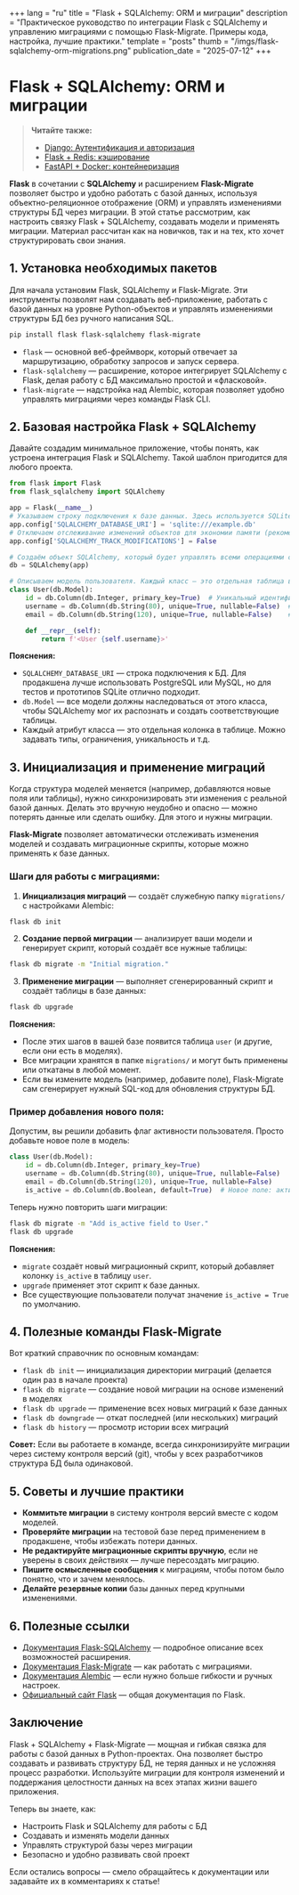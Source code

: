 +++
lang = "ru"
title = "Flask + SQLAlchemy: ORM и миграции"
description = "Практическое руководство по интеграции Flask с SQLAlchemy и управлению миграциями с помощью Flask-Migrate. Примеры кода, настройка, лучшие практики."
template = "posts"
thumb = "/imgs/flask-sqlalchemy-orm-migrations.png"
publication_date = "2025-07-12"
+++

# Flask + SQLAlchemy: ORM и миграции

> **Читайте также:**
> - [Django: Аутентификация и авторизация](/posts/django-authentication-authorization)
> - [Flask + Redis: кэширование](/posts/flask-redis-caching)
> - [FastAPI + Docker: контейнеризация](/posts/fastapi-docker-containerization)

**Flask** в сочетании с **SQLAlchemy** и расширением **Flask-Migrate** позволяет быстро и удобно работать с базой данных, используя объектно-реляционное отображение (ORM) и управлять изменениями структуры БД через миграции. В этой статье рассмотрим, как настроить связку Flask + SQLAlchemy, создавать модели и применять миграции. Материал рассчитан как на новичков, так и на тех, кто хочет структурировать свои знания.

## 1. Установка необходимых пакетов

Для начала установим Flask, SQLAlchemy и Flask-Migrate. Эти инструменты позволят нам создавать веб-приложение, работать с базой данных на уровне Python-объектов и управлять изменениями структуры БД без ручного написания SQL.

```bash
pip install flask flask-sqlalchemy flask-migrate
```

- `flask` — основной веб-фреймворк, который отвечает за маршрутизацию, обработку запросов и запуск сервера.
- `flask-sqlalchemy` — расширение, которое интегрирует SQLAlchemy с Flask, делая работу с БД максимально простой и «фласковой».
- `flask-migrate` — надстройка над Alembic, которая позволяет удобно управлять миграциями через команды Flask CLI.

## 2. Базовая настройка Flask + SQLAlchemy

Давайте создадим минимальное приложение, чтобы понять, как устроена интеграция Flask и SQLAlchemy. Такой шаблон пригодится для любого проекта.

```python
from flask import Flask
from flask_sqlalchemy import SQLAlchemy

app = Flask(__name__)
# Указываем строку подключения к базе данных. Здесь используется SQLite — простая файл-база, не требующая отдельного сервера.
app.config['SQLALCHEMY_DATABASE_URI'] = 'sqlite:///example.db'
# Отключаем отслеживание изменений объектов для экономии памяти (рекомендуется для большинства случаев).
app.config['SQLALCHEMY_TRACK_MODIFICATIONS'] = False

# Создаём объект SQLAlchemy, который будет управлять всеми операциями с БД.
db = SQLAlchemy(app)

# Описываем модель пользователя. Каждый класс — это отдельная таблица в базе данных.
class User(db.Model):
    id = db.Column(db.Integer, primary_key=True)  # Уникальный идентификатор пользователя (PRIMARY KEY)
    username = db.Column(db.String(80), unique=True, nullable=False)  # Имя пользователя, обязательно и уникально
    email = db.Column(db.String(120), unique=True, nullable=False)    # Email пользователя, обязательно и уникально

    def __repr__(self):
        return f'<User {self.username}>'
```

**Пояснения:**
- `SQLALCHEMY_DATABASE_URI` — строка подключения к БД. Для продакшена лучше использовать PostgreSQL или MySQL, но для тестов и прототипов SQLite отлично подходит.
- `db.Model` — все модели должны наследоваться от этого класса, чтобы SQLAlchemy мог их распознать и создать соответствующие таблицы.
- Каждый атрибут класса — это отдельная колонка в таблице. Можно задавать типы, ограничения, уникальность и т.д.

## 3. Инициализация и применение миграций

Когда структура моделей меняется (например, добавляются новые поля или таблицы), нужно синхронизировать эти изменения с реальной базой данных. Делать это вручную неудобно и опасно — можно потерять данные или сделать ошибку. Для этого и нужны миграции.

**Flask-Migrate** позволяет автоматически отслеживать изменения моделей и создавать миграционные скрипты, которые можно применять к базе данных.

### Шаги для работы с миграциями:

1. **Инициализация миграций** — создаёт служебную папку `migrations/` с настройками Alembic:

```bash
flask db init
```

2. **Создание первой миграции** — анализирует ваши модели и генерирует скрипт, который создаёт все нужные таблицы:

```bash
flask db migrate -m "Initial migration."
```

3. **Применение миграции** — выполняет сгенерированный скрипт и создаёт таблицы в базе данных:

```bash
flask db upgrade
```

**Пояснения:**
- После этих шагов в вашей базе появится таблица `user` (и другие, если они есть в моделях).
- Все миграции хранятся в папке `migrations/` и могут быть применены или откатаны в любой момент.
- Если вы измените модель (например, добавите поле), Flask-Migrate сам сгенерирует нужный SQL-код для обновления структуры БД.

### Пример добавления нового поля:

Допустим, вы решили добавить флаг активности пользователя. Просто добавьте новое поле в модель:

```python
class User(db.Model):
    id = db.Column(db.Integer, primary_key=True)
    username = db.Column(db.String(80), unique=True, nullable=False)
    email = db.Column(db.String(120), unique=True, nullable=False)
    is_active = db.Column(db.Boolean, default=True)  # Новое поле: активен ли пользователь
```

Теперь нужно повторить шаги миграции:

```bash
flask db migrate -m "Add is_active field to User."
flask db upgrade
```

**Пояснения:**
- `migrate` создаёт новый миграционный скрипт, который добавляет колонку `is_active` в таблицу `user`.
- `upgrade` применяет этот скрипт к базе данных.
- Все существующие пользователи получат значение `is_active = True` по умолчанию.

## 4. Полезные команды Flask-Migrate

Вот краткий справочник по основным командам:

- `flask db init` — инициализация директории миграций (делается один раз в начале проекта)
- `flask db migrate` — создание новой миграции на основе изменений в моделях
- `flask db upgrade` — применение всех новых миграций к базе данных
- `flask db downgrade` — откат последней (или нескольких) миграций
- `flask db history` — просмотр истории всех миграций

**Совет:**
Если вы работаете в команде, всегда синхронизируйте миграции через систему контроля версий (git), чтобы у всех разработчиков структура БД была одинаковой.

## 5. Советы и лучшие практики

- **Коммитьте миграции** в систему контроля версий вместе с кодом моделей.
- **Проверяйте миграции** на тестовой базе перед применением в продакшене, чтобы избежать потери данных.
- **Не редактируйте миграционные скрипты вручную**, если не уверены в своих действиях — лучше пересоздать миграцию.
- **Пишите осмысленные сообщения** к миграциям, чтобы потом было понятно, что и зачем менялось.
- **Делайте резервные копии** базы данных перед крупными изменениями.

## 6. Полезные ссылки

- [Документация Flask-SQLAlchemy](https://flask-sqlalchemy.palletsprojects.com/) — подробное описание всех возможностей расширения.
- [Документация Flask-Migrate](https://flask-migrate.readthedocs.io/) — как работать с миграциями.
- [Документация Alembic](https://alembic.sqlalchemy.org/) — если нужно больше гибкости и ручных настроек.
- [Официальный сайт Flask](https://flask.palletsprojects.com/) — общая документация по Flask.

## Заключение

Flask + SQLAlchemy + Flask-Migrate — мощная и гибкая связка для работы с базой данных в Python-проектах. Она позволяет быстро создавать и развивать структуру БД, не теряя данных и не усложняя процесс разработки. Используйте миграции для контроля изменений и поддержания целостности данных на всех этапах жизни вашего приложения.

Теперь вы знаете, как:
- Настроить Flask и SQLAlchemy для работы с БД
- Создавать и изменять модели данных
- Управлять структурой базы через миграции
- Безопасно и удобно развивать свой проект

Если остались вопросы — смело обращайтесь к документации или задавайте их в комментариях к статье! 